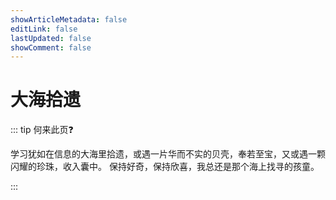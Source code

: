 ```yaml
---
showArticleMetadata: false
editLink: false
lastUpdated: false
showComment: false
---
```


# 大海拾遗

::: tip 何来此页❓

学习犹如在信息的大海里拾遗，或遇一片华而不实的贝壳，奉若至宝，又或遇一颗闪耀的珍珠，收入囊中。
保持好奇，保持欣喜，我总还是那个海上找寻的孩童。

:::
